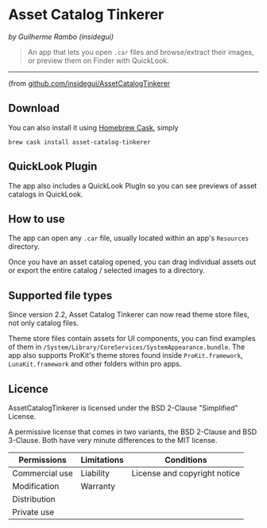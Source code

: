 # Asset Catalog Tinkerer
_by Guilherme Rambo (insidegui)_

> An app that lets you open `.car` files and browse/extract their images, or preview them on Finder with QuickLook.

---

(from [github.com/insidegui/AssetCatalogTinkerer](https://github.com/insidegui/AssetCatalogTinkerer)
## Download

You can also install it using [Homebrew Cask](https://caskroom.github.io), simply

```shell
brew cask install asset-catalog-tinkerer
```


## QuickLook Plugin

The app also includes a QuickLook PlugIn so you can see previews of asset catalogs in QuickLook.


## How to use

The app can open any `.car` file, usually located within an app's `Resources` directory.

Once you have an asset catalog opened, you can drag individual assets out or export the entire catalog / selected images to a directory.

## Supported file types

Since version 2.2, Asset Catalog Tinkerer can now read theme store files, not only catalog files.

Theme store files contain assets for UI components, you can find examples of them in `/System/Library/CoreServices/SystemAppearance.bundle`. The app also supports ProKit's theme stores found inside `ProKit.framework`, `LunaKit.framework` and other folders within pro apps.

## Licence
AssetCatalogTinkerer is licensed under the BSD 2-Clause "Simplified" License.

A permissive license that comes in two variants, the BSD 2-Clause and BSD 3-Clause. Both have very minute differences to the MIT license.

| Permissions    | Limitations | Conditions                   |
| -------------- | ----------- | ---------------------------- |
| Commercial use | Liability   | License and copyright notice |
| Modification   | Warranty    |                              |
| Distribution   |             |                              |
| Private use	 |			   |                              |
